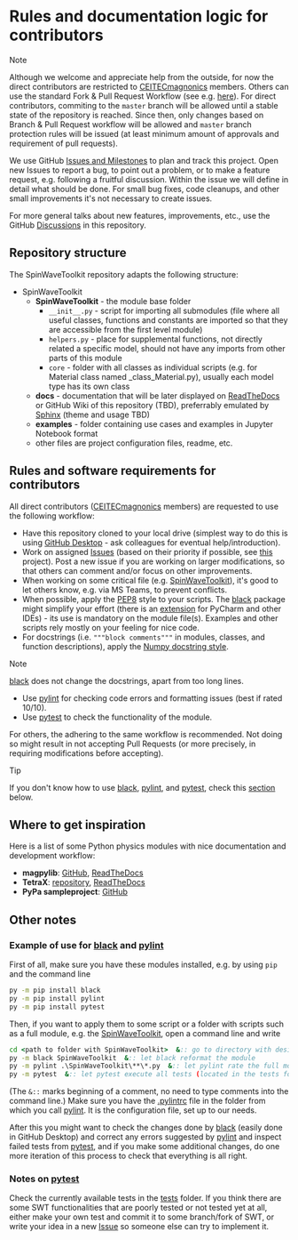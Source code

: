 # Rules and documentation logic for contributors

> [!NOTE]
> Although we welcome and appreciate help from the outside, for now the direct contributors are restricted to [CEITECmagnonics] members. Others can use the standard Fork & Pull Request Workflow (see e.g. [here](https://gist.github.com/james-priest/74188772ef2a6f8d7132d0b9dc065f9c)). For direct contributors, commiting to the `master` branch will be allowed until a stable state of the repository is reached. Since then, only changes based on Branch & Pull Request workflow will be allowed and `master` branch protection rules will be issued (at least minimum amount of approvals and requirement of pull requests).

We use GitHub [Issues and Milestones][Issues] to plan and track this project. Open new Issues to report a bug, to point out a problem, or to make a feature request, e.g. following a fruitful discussion. Within the issue we will define in detail what should be done. For small bug fixes, code cleanups, and other small improvements it's not necessary to create issues.

For more general talks about new features, improvements, etc., use the GitHub [Discussions](https://github.com/CEITECmagnonics/SpinWaveToolkit/discussions) in this repository. 



## Repository structure

The SpinWaveToolkit repository adapts the following structure:

- SpinWaveToolkit
  - **SpinWaveToolkit** - the module base folder
    - `__init__.py` - script for importing all submodules (file where all useful classes, functions and constants are imported so that they are accessible from the first level module)
    - `helpers.py` - place for supplemental functions, not directly related a specific model, should not have any imports from other parts of this module
    - `core` - folder with all classes as individual scripts (e.g. for Material class named _class_Material.py), usually each model type has its own class
  - **docs** - documentation that will be later displayed on [ReadTheDocs](https://readthedocs.org/) or GitHub Wiki of this repository (TBD), preferrably emulated by [Sphinx](https://www.sphinx-doc.org/en/master/) (theme and usage TBD)
  - **examples** - folder containing use cases and examples in Jupyter Notebook format
  - other files are project configuration files, readme, etc.


## Rules and software requirements for contributors

All direct contributors ([CEITECmagnonics] members) are requested to use the following workflow:
- Have this repository cloned to your local drive (simplest way to do this is using [GitHub Desktop] - ask colleagues for eventual help/introduction).
- Work on assigned [Issues] (based on their priority if possible, see [this](https://github.com/orgs/CEITECmagnonics/projects/1) project). Post a new issue if you are working on larger modifications, so that others can comment and/or focus on other improvements.
- When working on some critical file (e.g. [SpinWaveToolkit][SWTpy]), it's good to let others know, e.g. via MS Teams, to prevent conflicts.
- When possible, apply the [PEP8] style to your scripts. The [black] package might simplify your effort (there is an [extension](https://black.readthedocs.io/en/stable/integrations/editors.html) for PyCharm and other IDEs) - its use is mandatory on the module file(s). Examples and other scripts rely mostly on your feeling for nice code.
- For docstrings (i.e. `"""block comments"""` in modules, classes, and function descriptions), apply the [Numpy docstring style](https://numpydoc.readthedocs.io/en/latest/format.html). 
> [!NOTE]
> [black] does not change the docstrings, apart from too long lines.
- Use [pylint] for checking code errors and formatting issues (best if rated 10/10).
- Use [pytest] to check the functionality of the module.

For others, the adhering to the same workflow is recommended. Not doing so might result in not accepting Pull Requests (or more precisely, in requiring modifications before accepting).

> [!TIP]
> If you don't know how to use [black], [pylint], and [pytest], check this [section](https://github.com/CEITECmagnonics/SpinWaveToolkit/blob/master/CONTRIBUTING.md#example-of-use-for-black-and-pylint) below.

## Where to get inspiration
Here is a list of some Python physics modules with nice documentation and development workflow:
- **magpylib**: [GitHub][magpylib_gh], [ReadTheDocs][magpylib_rtd]
- **TetraX**: [repository](https://codebase.helmholtz.cloud/micromagnetic-modeling/tetrax/-/tree/main), [ReadTheDocs][tetrax_rtd]
- **PyPa sampleproject**: [GitHub](https://github.com/pypa/sampleproject)


## Other notes

### Example of use for [black] and [pylint]
First of all, make sure you have these modules installed, e.g. by using `pip` and the command line
```cmd
py -m pip install black
py -m pip install pylint
py -m pip install pytest
```
Then, if you want to apply them to some script or a folder with scripts such as a full module, e.g. the [SpinWaveToolkit][SWTpy], open a command line and write
```cmd
cd <path to folder with SpinWaveToolkit>  &:: go to directory with desired script/folder
py -m black SpinWaveToolkit  &:: let black reformat the module
py -m pylint .\SpinWaveToolkit\**\*.py  &:: let pylint rate the full module
py -m pytest  &:: let pytest execute all tests (located in the tests folder)
```
(The `&::` marks beginning of a comment, no need to type comments into the command line.) Make sure you have the [.pylintrc](https://github.com/CEITECmagnonics/SpinWaveToolkit/blob/master/.pylintrc) file in the folder from which you call [pylint]. It is the configuration file, set up to our needs.

After this you might want to check the changes done by [black] (easily done in GitHub Desktop) and correct any errors suggested by [pylint] and inspect failed tests from [pytest], and if you make some additional changes, do one more iteration of this process to check that everything is all right.

### Notes on [pytest]
Check the currently available tests in the [tests](https://github.com/CEITECmagnonics/SpinWaveToolkit/blob/master/tests) folder. If you think there are some SWT functionalities that are poorly tested or not tested yet at all, either make your own test and commit it to some branch/fork of SWT, or write your idea in a new [Issue][Issues] so someone else can try to implement it.



[CEITECmagnonics]:https://github.com/CEITECmagnonics
[GitHub Desktop]:https://desktop.github.com/
[Issues]:https://github.com/CEITECmagnonics/SpinWaveToolkit/issues
[SWTpy]:https://github.com/CEITECmagnonics/SpinWaveToolkit/tree/reclass/SpinWaveToolkit
[PEP8]:https://peps.python.org/pep-0008/
[black]:https://black.readthedocs.io/en/stable/index.html
[magpylib_gh]:https://github.com/magpylib/magpylib
[magpylib_rtd]:https://magpylib.readthedocs.io/en/latest/
[tetrax_rtd]:https://tetrax.readthedocs.io/en/latest/index.html
[pylint]:https://pylint.readthedocs.io/en/stable/
[pytest]:https://docs.pytest.org/en/stable/contents.html


